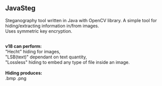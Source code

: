 <h2>JavaSteg</h2>
Steganography tool written in Java with OpenCV library.
A simple tool for hiding/extracting information in/from images.<br>Uses symmetric key encryption.<br><br>

<b>v18 can perform:</b><br>"Hecht" hiding for images,<br>"LSB(text)" dependant on text quantity,<br>"Lossless" hiding to embed any type of file inside an image.
<br><br><b>Hiding produces:</b><br> .bmp .png

